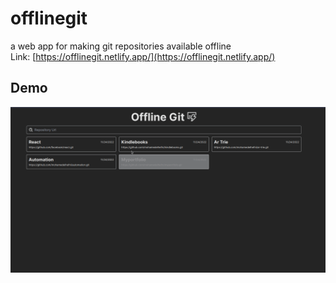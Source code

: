 # offlinegit
a web app for making git repositories available offline  
Link: [https://offlinegit.netlify.app/](https://offlinegit.netlify.app/)

## Demo
![demo](./img/demo.gif)



